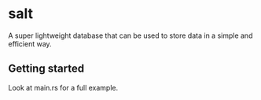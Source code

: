 # salt
A super lightweight database that can be used to store data in a simple and efficient way.

## Getting started
Look at main.rs for a full example.

